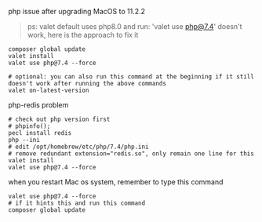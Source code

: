 php issue after upgrading MacOS to 11.2.2
>ps: valet default uses php8.0 and run: 'valet use php@7.4' doesn't work, here is the approach to fix it
```shell
composer global update
valet install
valet use php@7.4 --force

# optional: you can also run this command at the beginning if it still doesn't work after running the above commands
valet on-latest-version
``` 

php-redis problem

```shell
# check out php version first 
# phpinfo();
pecl install redis
php --ini
# edit /opt/homebrew/etc/php/7.4/php.ini 
# remove redundant extension="redis.so", only remain one line for this
valet install
valet use php@7.4 --force
```

when you restart Mac os system, remember to type this command
```shell
valet use php@7.4 --force
# if it hints this and run this command
composer global update
```